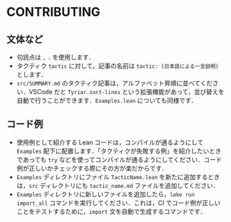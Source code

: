 # CONTRIBUTING

## 文体など

* 句読点は `,` `.` を使用します．
* タクティク `tactic` に対して，記事の名前は `tactic: (日本語による一言説明)` とします．
* `src/SUMMARY.md` のタクティク記事は，アルファベット昇順に並べてください．VSCode だと `Tyriar.sort-lines` という拡張機能があって，並び替えを自動で行うことができます．`Examples.lean` についても同様です．

## コード例

* 使用例として紹介する Lean コードは，コンパイルが通るようにして `Examples` 配下に配置します．「タクティクが失敗する例」を紹介したいときであっても `try` などを使ってコンパイルが通るようにしてください．コード例が正しいかチェックする際にその方が楽だからです．
* `Examples` ディレクトリにファイル `TacticName.lean` を新たに追加するときは，`src` ディレクトリにも `tactic_name.md` ファイルを追加してください．
* `Examples` ディレクトリに新しいファイルを追加したら，`lake run import_all` コマンドを実行してください．これは，CI でコード例が正しいことをテストするために，`import` 文を自動で生成するコマンドです．
